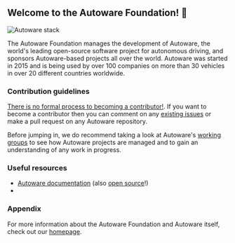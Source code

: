 ## Welcome to the Autoware Foundation! 👋
![Autoware stack](https://static.wixstatic.com/media/984e93_552e338be28543c7949717053cc3f11f~mv2.png/v1/crop/x_0,y_1,w_1500,h_879/fill/w_1079,h_633,al_c,usm_0.66_1.00_0.01,enc_auto/Autoware-GFX_edited.png)

The Autoware Foundation manages the development of Autoware, the world's leading open-source software project for autonomous driving, and sponsors Autoware-based projects all over the world. Autoware was started in 2015 and is being used by over 100 companies on more than 30 vehicles in over 20 different countries worldwide. 

### Contribution guidelines
[There is no formal process to becoming a contributor!](https://github.com/autowarefoundation/autoware-projects/wiki#contributors). If you want to become a contributor then you can comment on any [existing issues](https://github.com/autowarefoundation/autoware.universe/issues) or make a pull request on any Autoware repository. 

Before jumping in, we do recommend taking a look at Autoware's [working groups](https://github.com/autowarefoundation/autoware-projects/wiki#working-group-list) to see how Autoware projects are managed and to gain an understanding of any work in progress.

### Useful resources
- [Autoware documentation](https://autowarefoundation.github.io/autoware-documentation/main/) (also [open source](https://github.com/autowarefoundation/autoware-documentation)!)
- 

### Appendix
For more information about the Autoware Foundation and Autoware itself, check out our [homepage](https://www.autoware.org/). 
